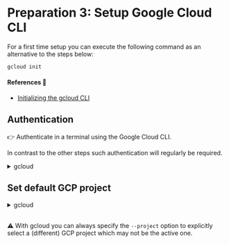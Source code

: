 # Preparation 3: Setup Google Cloud CLI

For a first time setup you can execute the following command as an alternative to the steps below:

```sh
gcloud init
```

#### References 🔗

- [Initializing the gcloud CLI](https://cloud.google.com/sdk/docs/initializing)

## Authentication

👉 Authenticate in a terminal using the Google Cloud CLI.

In contrast to the other steps such authentication will regularly be required.

<details>
<summary>gcloud</summary>

```sh
gcloud auth login
```

### Configure Trusted Domains

- select: "Trust `google.com` and all its subdomains"
- `Copy` the verification code after login
- close the window (e.g., `Control`+`W`)
- paste the verification code into the terminal (e.g., `Control`+`V`)
  and press `Enter`
</details>

## Set default GCP project

<details>
<summary>gcloud</summary>

```sh
gcloud config set project $GOOGLE_CLOUD_PROJECT
```

Replace `$GOOGLE_CLOUD_PROJECT` with a GCP project ID if this variable is not defined.

#### References 🔗

- [Run gcloud auth login](https://cloud.google.com/sdk/docs/authorizing#auth-login)
</details><br/>

⚠️ With gcloud you can always specify the `--project` option to explicitly select a (different) GCP project which may not be the active one.
